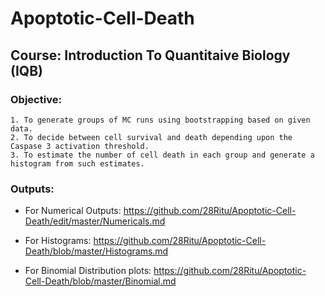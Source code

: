 # Apoptotic-Cell-Death

## Course: Introduction To Quantitaive Biology (IQB)

### Objective:
    1. To generate groups of MC runs using bootstrapping based on given data.
    2. To decide between cell survival and death depending upon the Caspase 3 activation threshold.
    3. To estimate the number of cell death in each group and generate a histogram from such estimates.
    
### Outputs:

- For Numerical Outputs:
https://github.com/28Ritu/Apoptotic-Cell-Death/edit/master/Numericals.md

- For Histograms:
https://github.com/28Ritu/Apoptotic-Cell-Death/blob/master/Histograms.md

- For Binomial Distribution plots:
https://github.com/28Ritu/Apoptotic-Cell-Death/blob/master/Binomial.md
